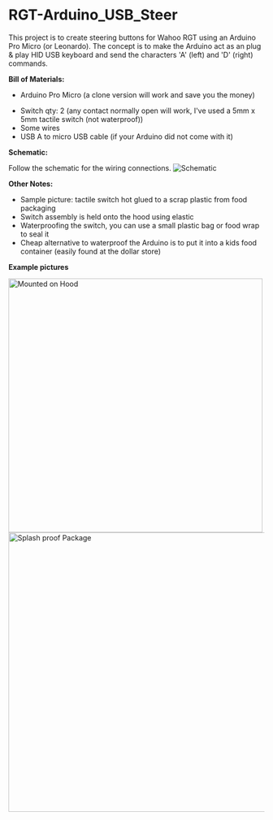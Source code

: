 # RGT-Arduino_USB_Steer
This project is to create steering buttons for Wahoo RGT using an Arduino Pro Micro (or Leonardo). The concept is to make the Arduino act as an plug & play HID USB keyboard and send the characters 'A' (left) and 'D' (right) commands. 




**Bill of Materials:**
* Arduino Pro Micro (a clone version will work and save you the money)
- Switch qty: 2 (any contact normally open will work, I've used a 5mm x 5mm tactile switch (not waterproof))
- Some wires
- USB A to micro USB cable (if your Arduino did not come with it)



**Schematic:**

Follow the schematic for the wiring connections. 
<img src="https://user-images.githubusercontent.com/126370788/221392092-5b1c18ff-61f6-4ccb-b126-18c01fb2226a.png" alt="Schematic" title="Schematic">




**Other Notes:**
- Sample picture: tactile switch hot glued to a scrap plastic from food packaging
- Switch assembly is held onto the hood using elastic 
- Waterproofing the switch, you can use a small plastic bag or food wrap to seal it
- Cheap alternative to waterproof the Arduino is to put it into a kids food container (easily found at the dollar store)

**Example pictures**

<img src="https://user-images.githubusercontent.com/126370788/221392142-773b0838-bffe-4697-9338-dc0e4f6b5d25.png" alt="Mounted on Hood" title="Mounted on Hood" height="500" width="500" >
<img src="https://user-images.githubusercontent.com/126370788/221392171-1d6f0b53-b0fe-4620-9c53-d61f71be0e96.png" alt="Splash proof Package" title="Splash Proof Container"height="550" width="800" >
